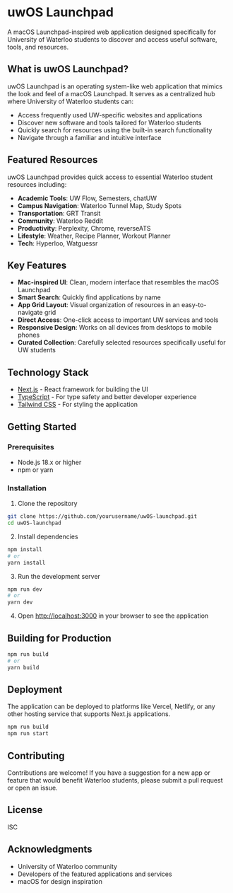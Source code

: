 # uwOS Launchpad

A macOS Launchpad-inspired web application designed specifically for University of Waterloo students to discover and access useful software, tools, and resources.

## What is uwOS Launchpad?

uwOS Launchpad is an operating system-like web application that mimics the look and feel of a macOS Launchpad. It serves as a centralized hub where University of Waterloo students can:

- Access frequently used UW-specific websites and applications
- Discover new software and tools tailored for Waterloo students
- Quickly search for resources using the built-in search functionality
- Navigate through a familiar and intuitive interface

## Featured Resources

uwOS Launchpad provides quick access to essential Waterloo student resources including:

- **Academic Tools**: UW Flow, Semesters, chatUW
- **Campus Navigation**: Waterloo Tunnel Map, Study Spots
- **Transportation**: GRT Transit
- **Community**: Waterloo Reddit
- **Productivity**: Perplexity, Chrome, reverseATS
- **Lifestyle**: Weather, Recipe Planner, Workout Planner
- **Tech**: Hyperloo, Watguessr

## Key Features

- **Mac-inspired UI**: Clean, modern interface that resembles the macOS Launchpad
- **Smart Search**: Quickly find applications by name
- **App Grid Layout**: Visual organization of resources in an easy-to-navigate grid
- **Direct Access**: One-click access to important UW services and tools
- **Responsive Design**: Works on all devices from desktops to mobile phones
- **Curated Collection**: Carefully selected resources specifically useful for UW students

## Technology Stack

- [Next.js](https://nextjs.org/) - React framework for building the UI
- [TypeScript](https://www.typescriptlang.org/) - For type safety and better developer experience
- [Tailwind CSS](https://tailwindcss.com/) - For styling the application

## Getting Started

### Prerequisites

- Node.js 18.x or higher
- npm or yarn

### Installation

1. Clone the repository
```bash
git clone https://github.com/yourusername/uwOS-launchpad.git
cd uwOS-launchpad
```

2. Install dependencies
```bash
npm install
# or
yarn install
```

3. Run the development server
```bash
npm run dev
# or
yarn dev
```

4. Open [http://localhost:3000](http://localhost:3000) in your browser to see the application

## Building for Production

```bash
npm run build
# or
yarn build
```

## Deployment

The application can be deployed to platforms like Vercel, Netlify, or any other hosting service that supports Next.js applications.

```bash
npm run build
npm run start
```

## Contributing

Contributions are welcome! If you have a suggestion for a new app or feature that would benefit Waterloo students, please submit a pull request or open an issue.

## License

ISC

## Acknowledgments

- University of Waterloo community
- Developers of the featured applications and services
- macOS for design inspiration